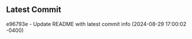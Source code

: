 
## Latest Commit
e96793e - Update README with latest commit info (2024-08-29 17:00:02 -0400) <Yunxi-Zhou>
